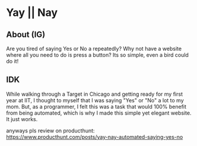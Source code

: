 # Yay || Nay

## About (IG)
Are you tired of saying Yes or No a repeatedly? Why not have a website where all you need to do is press a button? Its so simple, even a bird could do it!

## IDK
While walking through a Target in Chicago and getting ready for my first year at IIT, I thought to myself that I was saying "Yes" or "No" a lot to my mom. But, as a programmer, I felt this was a task that would 100% benefit from being automated, which is why I made this simple yet elegant website. It just works.

anyways pls review on producthunt: https://www.producthunt.com/posts/yay-nay-automated-saying-yes-no